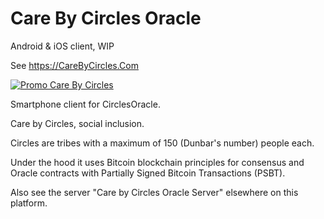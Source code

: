 # Care By Circles Oracle

Android & iOS client, WIP

See https://CareByCircles.Com

[![Promo Care By Circles](READMEImages/CareByCircles.gif)](https://youtu.be/YczwK4v-uJ0)

Smartphone client for CirclesOracle.

Care by Circles, social inclusion.

Circles are tribes with a maximum of 150 (Dunbar's number) people each.

Under the hood it uses Bitcoin blockchain principles for consensus and Oracle contracts with Partially Signed Bitcoin Transactions (PSBT).

Also see the server "Care by Circles Oracle Server" elsewhere on this platform.